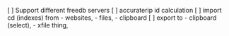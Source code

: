 [ ] Support different freedb servers
[ ] accuraterip id calculation
[ ] import cd (indexes) from - websites, - files, - clipboard
[ ] export to - clipboard (select), - xfile thing,
